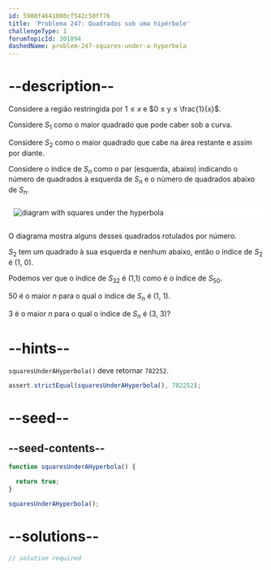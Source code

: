 ```yaml
---
id: 5900f4641000cf542c50ff76
title: 'Problema 247: Quadrados sob uma hipérbole'
challengeType: 1
forumTopicId: 301894
dashedName: problem-247-squares-under-a-hyperbola
---
```


# --description--

Considere a região restringida por $1 ≤ x$ e $0 ≤ y ≤ \frac{1}{x}$.

Considere $S_1$ como o maior quadrado que pode caber sob a curva.

Considere $S_2$ como o maior quadrado que cabe na área restante e assim por diante.

Considere o índice de $S_n$ como o par (esquerda, abaixo) indicando o número de quadrados à esquerda de $S_n$ e o número de quadrados abaixo de $S_n$.

<img alt="diagram with squares under the hyperbola" src="https://cdn.freecodecamp.org/curriculum/project-euler/squares-under-a-hyperbola.gif" style="background-color: white; padding: 10px; display: block; margin-right: auto; margin-left: auto; margin-bottom: 1.2rem;">

O diagrama mostra alguns desses quadrados rotulados por número.

$S_2$ tem um quadrado à sua esquerda e nenhum abaixo, então o índice de $S_2$ é (1, 0).

Podemos ver que o índice de $S_{32}$ é (1,1) como é o índice de $S_{50}$.

50 é o maior $n$ para o qual o índice de $S_n$ é (1, 1).

3 é o maior $n$ para o qual o índice de $S_n$ é (3, 3)?

# --hints--

`squaresUnderAHyperbola()` deve retornar `782252`.

```js
assert.strictEqual(squaresUnderAHyperbola(), 782252);
```

# --seed--

## --seed-contents--

```js
function squaresUnderAHyperbola() {

  return true;
}

squaresUnderAHyperbola();
```

# --solutions--

```js
// solution required
```
